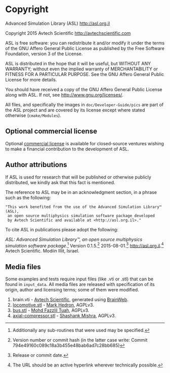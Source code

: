 # Copyright

Advanced Simulation Library (ASL) <http://asl.org.il>

Copyright 2015 Avtech Scientific <http://avtechscientific.com>

ASL is free software: you can redistribute it and/or modify it under the terms of the GNU Affero General Public License as published by the Free Software Foundation, version 3 of the License.

ASL is distributed in the hope that it will be useful, but WITHOUT ANY WARRANTY; without even the implied warranty of MERCHANTABILITY or FITNESS FOR A PARTICULAR PURPOSE. See the GNU Affero General Public License for more details.

You should have received a copy of the GNU Affero General Public License along with ASL. If not, see <http://www.gnu.org/licenses/>.

All files, and specifically the images in `doc/Developer-Guide/pics` are part of the ASL project and are covered by its license except where stated otherwise (`cmake/Modules`).

## Optional commercial license

Optional [commercial license](http://asl.org.il/licensing) is available for closed-source ventures wishing to make a financial contribution to the development of ASL.

## Author attributions

If ASL is used for research that will be published or otherwise publicly distributed, we kindly ask that this fact is mentioned.

The reference to ASL may be in an acknowledgment section, in a phrase such as the following:

```
"This work benefited from the use of the Advanced Simulation Library™ (ASL),
 an open source multiphysics simulation software package developed
 by Avtech Scientific and available at <http://asl.org.il>."
```

To cite ASL in publications please adopt the following:

_ASL: Advanced Simulation Library™, an open source multiphysics simulation software package._[^1] Version 0.1.5.[^2] 2015-08-01.[^3] <http://asl.org.il>.[^4] Avtech Scientific. Modiin Illit, Israel.

[^1]: Additionally any sub-routines that were used may be specified.  
[^2]: Version number or commit hash (in the latter case write: Commit 794e49160c089c18a3b455e48bab6ad7c28bb685)  
[^3]: Release or commit date.  
[^4]: The URL should be an active hyperlink wherever technically possible.  

## Media files

Some examples and tests require input files (like .vti or .stl) that can be found in `input_data`. All media files are released with specification of its origin, author and licensing terms; some of them were modified.

1. brain.vti - [Avtech Scientific](http://avtechscientific.com), generated using [BrainWeb](http://brainweb.bic.mni.mcgill.ca/brainweb/).
2. [locomotive.stl](https://grabcad.com/library/santafe-locomotive) - [Mark Hedron](https://grabcad.com/mark.hedron), AGPLv3.
3. [bus.stl](https://grabcad.com/library/tourist-bus) - [Mohd Fazzlil Tuah](https://grabcad.com/fazzlil.737-1), AGPLv3.
4. [axial-compressor.stl](https://grabcad.com/library/axial-compressor) - [Shashank Mishra](https://grabcad.com/shashankmishra), AGPLv3.